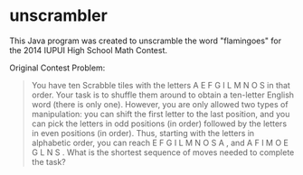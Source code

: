 unscrambler
===========

This Java program was created to unscramble the word "flamingoes" for the 2014 IUPUI High School Math Contest.

Original Contest Problem:
<blockquote>You have ten Scrabble tiles with the letters A E F G I L M N O S in that
order. Your task is to shuffle them around to obtain a ten-letter English word (there
is only one). However, you are only allowed two types of manipulation: you can shift
the first letter to the last position, and you can pick the letters in odd positions (in
order) followed by the letters in even positions (in order). Thus, starting with the
letters in alphabetic order, you can reach E F G I L M N O S A , and A
F I M O E G L N S . What is the shortest sequence of moves needed to
complete the task?</blockquote>